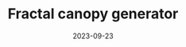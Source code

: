 ---
layout: post
title: "Fractal canopy generator"
date: 2023-09-23
url: https://github.com/jakvitov/fractal_canopy
description: "Fractal canopy generator made with Typescript is one of my most enjoyable projects I've created. Whole rendering is pixel by pixel implemented on HTML canvas like in my other browser oriented compsci/math interesting algorithm implementations. You can download the release zip and fire it up in your browser and mess with it!"
image: "/assets/images/fractal-canopy.png"
---
